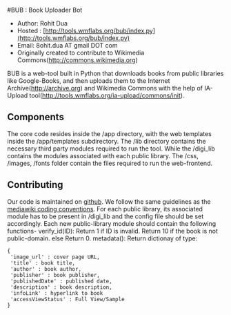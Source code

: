 #BUB : Book Uploader Bot

* Author: Rohit Dua
* Hosted : [http://tools.wmflabs.org/bub/index.py](http://tools.wmflabs.org/bub/index.py)
* Email: 8ohit.dua AT gmail DOT com
* Originally created  to contribute to Wikimedia Commons(http://commons.wikimedia.org)

BUB is a web-tool built in Python that downloads books from public libraries like Google-Books, and then uploads them to the Internet Archive(http://archive.org) and Wikimedia Commons with the help of IA-Upload tool(http://tools.wmflabs.org/ia-upload/commons/init).  

## Components

The core code resides inside the /app directory, with the web templates inside the /app/templates subdirectory. The /lib directory contains the necessary third party modules required to run the tool. While the /digi_lib contains the modules associated with each public library. The /css, /images, /fonts folder contain the files required to run the web-frontend.

## Contributing

Our code is maintained on [github](https://github.com/rohit-dua/BUB). We follow the same guidelines as the [mediawiki coding conventions](https://www.mediawiki.org/wiki/Manual:Coding_conventions/Python). 
For each public library, its associated module has to be present in /digi_lib and the config file should be set accordingly. Each new public-library module should contain the following functions-
verify_id(ID): Return 1 if ID is invalid. Return 10 if the book is not public-domain. else Return 0.
metadata(): Return dictionay of type:
```
{
 'image_url' : cover page URL,
 'title' : book title,
 'author' : book author,
 'publisher' : book publisher,
 'publishedDate' : published date,
 'description' : book description,
 'infoLink' : hyperlink to book
 'accessViewStatus' : Full View/Sample
}
```












